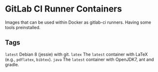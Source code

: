 # GitLab CI Runner Containers
Images that can be used within Docker as gitlab-ci runners. Having some 
tools preinstalled. 

## Tags
`latest` Debian 8 (jessie) with git.
`latex` The `latest` container with LaTeX (e.g., `pdflatex`, `bibtex`).
`java` The `latest` container with OpenJDK7, ant and gradle.

